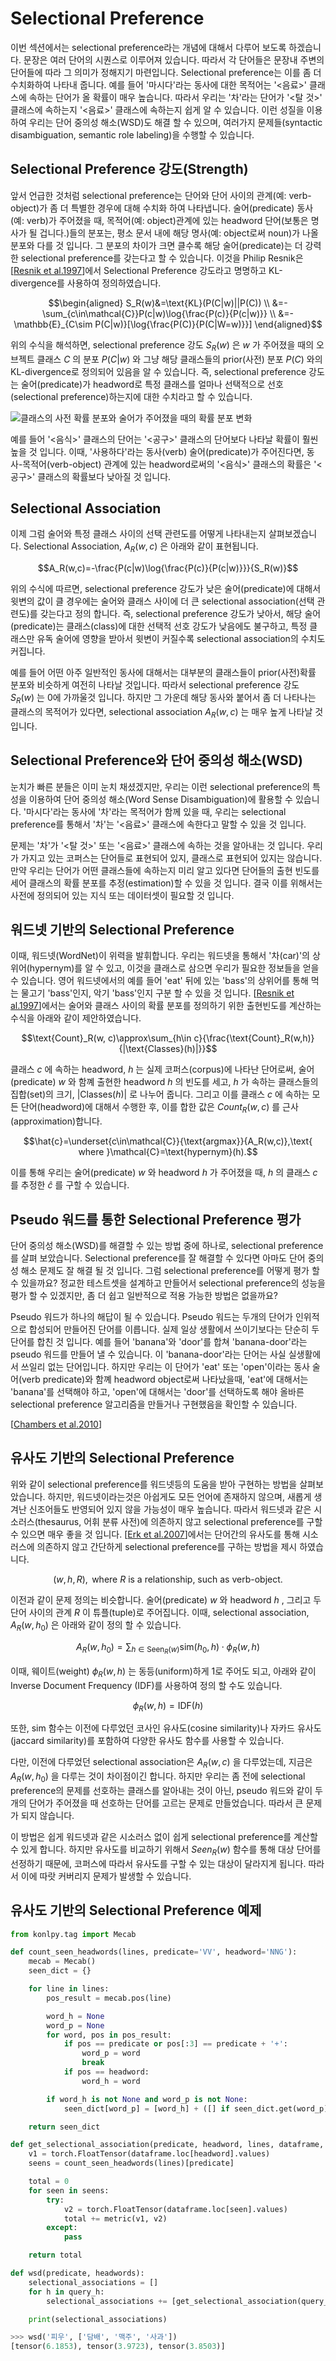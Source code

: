 # Selectional Preference

이번 섹션에서는 selectional preference라는 개념에 대해서 다루어 보도록 하겠습니다. 문장은 여러 단어의 시퀀스로 이루어져 있습니다. 따라서 각 단어들은 문장내 주변의 단어들에 따라 그 의미가 정해지기 마련입니다. Selectional preference는 이를 좀 더 수치화하여 나타내 줍니다. 예를 들어 '마시다'라는 동사에 대한 목적어는 '<음료>' 클래스에 속하는 단어가 올 확률이 매우 높습니다. 따라서 우리는 '차'라는 단어가 '<탈 것>' 클래스에 속하는지 '<음료>' 클래스에 속하는지 쉽게 알 수 있습니다. 이런 성질을 이용하여 우리는 단어 중의성 해소(WSD)도 해결 할 수 있으며, 여러가지 문제들(syntactic disambiguation, semantic role labeling)을 수행할 수 있습니다.

## Selectional Preference 강도(Strength)

앞서 언급한 것처럼 selectional preference는 단어와 단어 사이의 관계(예: verb-object)가 좀 더 특별한 경우에 대해 수치화 하여 나타냅니다. 술어(predicate) 동사(예: verb)가 주어졌을 때, 목적어(예: object)관계에 있는 headword 단어(보통은 명사가 될 겁니다.)들의 분포는, 평소 문서 내에 해당 명사(예: object로써 noun)가 나올 분포와 다를 것 입니다. 그 분포의 차이가 크면 클수록 해당 술어(predicate)는 더 강력한 selectional preference를 갖는다고 할 수 있습니다. 이것을 Philip Resnik은 [[Resnik et al.1997](http://www.aclweb.org/anthology/W97-0209)]에서 Selectional Preference 강도라고 명명하고 KL-divergence를 사용하여 정의하였습니다.

$$\begin{aligned}
S_R(w)&=\text{KL}(P(C|w)||P(C)) \\
&=-\sum_{c\in\mathcal{C}}P(c|w)\log{\frac{P(c)}{P(c|w)}} \\
&=-\mathbb{E}_{C\sim P(C|w)}[\log{\frac{P(C)}{P(C|W=w)}}]
\end{aligned}$$

위의 수식을 해석하면, selectional preference 강도 $S_R(w)$ 은 $w$ 가 주어졌을 때의 오브젝트 클래스 $C$ 의 분포 $P(C|w)$ 와 그냥 해당 클래스들의 prior(사전) 분포 $P(C)$ 와의 KL-divergence로 정의되어 있음을 알 수 있습니다. 즉, selectional preference 강도는 술어(predicate)가 headword로 특정 클래스를 얼마나 선택적으로 선호(selectional preference)하는지에 대한 수치라고 할 수 있습니다.

![클래스의 사전 확률 분포와 술어가 주어졌을 때의 확률 분포 변화](../assets/wsd-selectional-preference-strength.png)

예를 들어 '<음식>' 클래스의 단어는 '<공구>' 클래스의 단어보다 나타날 확률이 훨씬 높을 것 입니다. 이때, '사용하다'라는 동사(verb) 술어(predicate)가 주어진다면, 동사-목적어(verb-object) 관계에 있는 headword로써의 '<음식>' 클래스의 확률은 '<공구>' 클래스의 확률보다 낮아질 것 입니다.

## Selectional Association

이제 그럼 술어와 특정 클래스 사이의 선택 관련도를 어떻게 나타내는지 살펴보겠습니다. Selectional Association, $A_R(w,c)$ 은 아래와 같이 표현됩니다.

$$A_R(w,c)=-\frac{P(c|w)\log{\frac{P(c)}{P(c|w)}}}{S_R(w)}$$

위의 수식에 따르면, selectional preference 강도가 낮은 술어(predicate)에 대해서 윗변의 값이 클 경우에는 술어와 클래스 사이에 더 큰 selectional association(선택 관련도)를 갖는다고 정의 합니다. 즉, selectional preference 강도가 낮아서, 해당 술어(predicate)는 클래스(class)에 대한 선택적 선호 강도가 낮음에도 불구하고, 특정 클래스만 유독 술어에 영향을 받아서 윗변이 커질수록 selectional association의 수치도 커집니다.

예를 들어 어떤 아주 일반적인 동사에 대해서는 대부분의 클래스들이 prior(사전)확률 분포와 비슷하게 여전히 나타날 것입니다. 따라서 selectional preference 강도 $S_R(w)$ 는 0에 가까울것 입니다. 하지만 그 가운데 해당 동사와 붙어서 좀 더 나타나는 클래스의 목적어가 있다면, selectional association $A_R(w,c)$ 는 매우 높게 나타날 것 입니다.

## Selectional Preference와 단어 중의성 해소(WSD)

눈치가 빠른 분들은 이미 눈치 채셨겠지만, 우리는 이런 selectional preference의 특성을 이용하여 단어 중의성 해소(Word Sense Disambiguation)에 활용할 수 있습니다. '마시다'라는 동사에 '차'라는 목적어가 함께 있을 때, 우리는 selectional preference를 통해서 '차'는 '<음료>' 클래스에 속한다고 말할 수 있을 것 입니다. 

문제는 '차'가 '<탈 것>' 또는 '<음료>' 클래스에 속하는 것을 알아내는 것 입니다. 우리가 가지고 있는 코퍼스는 단어들로 표현되어 있지, 클래스로 표현되어 있지는 않습니다. 만약 우리는 단어가 어떤 클래스들에 속하는지 미리 알고 있다면 단어들의 출현 빈도를 세어 클래스의 확률 분포를 추정(estimation)할 수 있을 것 입니다. 결국 이를 위해서는 사전에 정의되어 있는 지식 또는 데이터셋이 필요할 것 입니다.

## 워드넷 기반의 Selectional Preference

이때, 워드넷(WordNet)이 위력을 발휘합니다. 우리는 워드넷을 통해서 '차(car)'의 상위어(hypernym)를 알 수 있고, 이것을 클래스로 삼으면 우리가 필요한 정보들을 얻을 수 있습니다. 영어 워드넷에서의 예를 들어 'eat' 뒤에 있는 'bass'의 상위어를 통해 먹는 물고기 'bass'인지, 악기 'bass'인지 구분 할 수 있을 것 입니다. [[Resnik et al.1997](http://www.aclweb.org/anthology/W97-0209)]에서는 술어와 클래스 사이의 확률 분포를 정의하기 위한 출현빈도를 계산하는 수식을 아래와 같이 제안하였습니다. 

$$\text{Count}_R(w, c)\approx\sum_{h\in c}{\frac{\text{Count}_R(w,h)}{|\text{Classes}(h)|}}$$

클래스 $c$ 에 속하는 headword, $h$ 는 실제 코퍼스(corpus)에 나타난 단어로써, 술어(predicate) $w$ 와 함꼐 출현한 headword $h$ 의 빈도를 세고, $h$ 가 속하는 클래스들의 집합(set)의 크기, $|\text{Classes}(h)|$ 로 나누어 줍니다. 그리고 이를 클래스 $c$ 에 속하는 모든 단어(headword)에 대해서 수행한 후, 이를 합한 값은 $Count_R(w,c)$ 를 근사(approximation)합니다.

$$\hat{c}=\underset{c\in\mathcal{C}}{\text{argmax}}{A_R(w,c)},\text{ where }\mathcal{C}=\text{hypernym}(h).$$

이를 통해 우리는 술어(predicate) $w$ 와 headword $h$ 가 주어졌을 때, $h$ 의 클래스 $c$ 를 추정한 $\hat{c}$ 를 구할 수 있습니다.

## Pseudo 워드를 통한 Selectional Preference 평가

단어 중의성 해소(WSD)를 해결할 수 있는 방법 중에 하나로, selectional preference를 살펴 보았습니다. Selectional preference를 잘 해결할 수 있다면 아마도 단어 중의성 해소 문제도 잘 해결 될 것 입니다. 그럼 selectional preference를 어떻게 평가 할 수 있을까요? 정교한 테스트셋을 설계하고 만들어서 selectional preference의 성능을 평가 할 수 있겠지만, 좀 더 쉽고 일반적으로 적용 가능한 방법은 없을까요?

Pseudo 워드가 하나의 해답이 될 수 있습니다. Pseudo 워드는 두개의 단어가 인위적으로 합성되어 만들어진 단어를 이릅니다. 실제 일상 생활에서 쓰이기보다는 단순히 두 단어를 합친 것 입니다. 예를 들어 'banana'와 'door'를 합쳐 'banana-door'라는 pseudo 워드를 만들어 낼 수 있습니다. 이 'banana-door'라는 단어는 사실 실생활에서 쓰일리 없는 단어입니다. 하지만 우리는 이 단어가 'eat' 또는 'open'이라는 동사 술어(verb predicate)와 함꼐 headword object로써 나타났을때, 'eat'에 대해서는 'banana'를 선택해야 하고, 'open'에 대해서는 'door'를 선택하도록 해야 올바른 selectional preference 알고리즘을 만들거나 구현했음을 확인할 수 있습니다.

[[Chambers et al.2010](https://web.stanford.edu/~jurafsky/chambers-acl2010-pseudowords.pdf)]

## 유사도 기반의 Selectional Preference

위와 같이 selectional preference를 워드넷등의 도움을 받아 구현하는 방법을 살펴보았습니다. 하지만, 워드넷이라는것은 아쉽게도 모든 언어에 존재하지 않으며, 새롭게 생겨난 신조어들도 반영되어 있지 않을 가능성이 매우 높습니다. 따라서 워드넷과 같은 시소러스(thesaurus, 어휘 분류 사전)에 의존하지 않고 selectional preference를 구할 수 있으면 매우 좋을 것 입니다. [[Erk et al.2007](http://www.aclweb.org/anthology/P07-1028)]에서는 단어간의 유사도를 통해 시소러스에 의존하지 않고 간단하게 selectional preference를 구하는 방법을 제시 하였습니다.

$$(w,h,R),\text{ where }R\text{ is a relationship, such as verb-object}.$$

이전과 같이 문제 정의는 비슷합니다. 술어(predicate) $w$ 와 headword $h$ , 그리고 두 단어 사이의 관계 $R$ 이 튜플(tuple)로 주어집니다. 이때, selectional association, $A_R(w,h_0)$ 은 아래와 같이 정의 할 수 있습니다.

$$A_R(w,h_0)=\sum_{h\in\text{Seen}_R(w)}{\text{sim}(h_0,h)\cdot \phi_R(w,h)}$$

이때, 웨이트(weight) $\phi_R(w,h)$ 는 동등(uniform)하게 1로 주어도 되고, 아래와 같이 Inverse Document Frequency (IDF)를 사용하여 정의 할 수도 있습니다.

$$\phi_R(w,h)=\text{IDF}(h)$$

또한, $\text{sim}$ 함수는 이전에 다루었던 코사인 유사도(cosine similarity)나 자카드 유사도(jaccard similarity)를 포함하여 다양한 유사도 함수를 사용할 수 있습니다.

다만, 이전에 다루었던 selectional association은 $A_R(w,c)$ 을 다루었는데, 지금은 $A_R(w,h_0)$ 을 다루는 것이 차이점이긴 합니다. 하지만 우리는 좀 전에 selectional preference의 문제를 선호하는 클래스를 알아내는 것이 아닌, pseudo 워드와 같이 두 개의 단어가 주어졌을 때 선호하는 단어를 고르는 문제로 만들었습니다. 따라서 큰 문제가 되지 않습니다.

이 방법은 쉽게 워드넷과 같은 시소러스 없이 쉽게 selectional preference를 계산할 수 있게 합니다. 하지만 유사도를 비교하기 위해서 $Seen_R(w)$ 함수를 통해 대상 단어를 선정하기 때문에, 코퍼스에 따라서 유사도를 구할 수 있는 대상이 달라지게 됩니다. 따라서 이에 따랏 커버리지 문제가 발생할 수 있습니다.

## 유사도 기반의 Selectional Preference 예제

```python
from konlpy.tag import Mecab

def count_seen_headwords(lines, predicate='VV', headword='NNG'):
    mecab = Mecab()
    seen_dict = {}

    for line in lines:
        pos_result = mecab.pos(line)

        word_h = None
        word_p = None
        for word, pos in pos_result:
            if pos == predicate or pos[:3] == predicate + '+':
                word_p = word
                break
            if pos == headword:
                word_h = word

        if word_h is not None and word_p is not None:
            seen_dict[word_p] = [word_h] + ([] if seen_dict.get(word_p) is None else seen_dict[word_p])

    return seen_dict
```

```python
def get_selectional_association(predicate, headword, lines, dataframe, metric):
    v1 = torch.FloatTensor(dataframe.loc[headword].values)
    seens = count_seen_headwords(lines)[predicate]

    total = 0
    for seen in seens:
        try:
            v2 = torch.FloatTensor(dataframe.loc[seen].values)
            total += metric(v1, v2)
        except:
            pass

    return total
```

```python
def wsd(predicate, headwords):
    selectional_associations = []
    for h in query_h:
        selectional_associations += [get_selectional_association(query_p, h, lines, p, get_cosine_similarity)]

    print(selectional_associations)
```

```python
>>> wsd('피우', ['담배', '맥주', '사과'])
[tensor(6.1853), tensor(3.9723), tensor(3.8503)]
```
